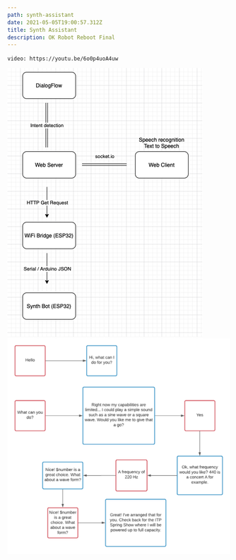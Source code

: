 ```yaml
---
path: synth-assistant
date: 2021-05-05T19:00:57.312Z
title: Synth Assistant
description: OK Robot Reboot Final
---
```


`video: https://youtu.be/6o0p4uoA4uw`

![haunt-that-house](../assets/okrobot/diagram-final.png)
![haunt-that-house](../assets/okrobot/dialog.png)

<!-- ![haunt-that-house](../assets/okrobot/bot.png) -->
